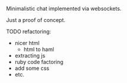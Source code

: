 Minimalistic chat implemented via websockets.

Just a proof of concept.

TODO refactoring:
- nicer html
    - html to haml
- extracting js
- ruby code factoring
- add some css
- etc.

